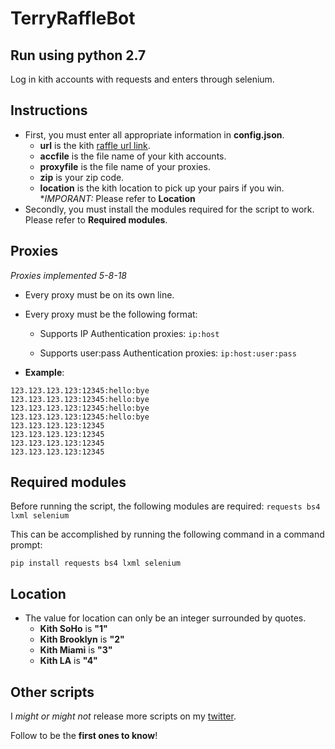# TerryRaffleBot
## Run using python 2.7

Log in kith accounts with requests and enters through selenium.

## Instructions

  * First, you must enter all appropriate information in **config.json**.
    * **url** is the kith [raffle url link](https://kith.com/pages/customer-drawing).
    * **accfile** is the file name of your kith accounts.
    * **proxyfile** is the file name of your proxies.
    * **zip** is your zip code.
    * **location** is the kith location to pick up your pairs if you win. **IMPORANT:* Please refer to **Location**
  * Secondly, you must install the modules required for the script to work. Please refer to **Required modules**.


## Proxies
_Proxies implemented 5-8-18_

  * Every proxy must be on its own line.
  * Every proxy must be the following format:

    * Supports IP Authentication proxies:
    ```ip:host```

    * Supports user:pass Authentication proxies:
    ```ip:host:user:pass```


  * **Example**:
  ```
  123.123.123.123:12345:hello:bye
  123.123.123.123:12345:hello:bye
  123.123.123.123:12345:hello:bye
  123.123.123.123:12345:hello:bye
  123.123.123.123:12345
  123.123.123.123:12345
  123.123.123.123:12345
  123.123.123.123:12345
  ```

## Required modules

Before running the script, the following modules are required:
```requests bs4 lxml selenium```

This can be accomplished by running the following command in a command prompt:

```
pip install requests bs4 lxml selenium
```

## Location

  * The value for location can only be an integer surrounded by quotes.
    * **Kith SoHo** is **"1"**
    * **Kith Brooklyn** is **"2"**
    * **Kith Miami** is **"3"**
    * **Kith LA** is **"4"**

## Other scripts

I _might or might not_ release more scripts on my [twitter](https://twitter.com/zoegodterry).

Follow to be the **first ones to know**!
